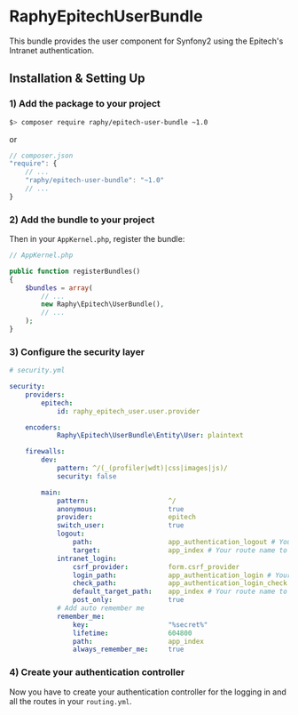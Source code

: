 # RaphyEpitechUserBundle

This bundle provides the user component for Synfony2 using the Epitech's Intranet authentication.

## Installation & Setting Up

### 1) Add the package to your project

```bash
$> composer require raphy/epitech-user-bundle ~1.0
```

or

```js
// composer.json
"require": {
    // ...
    "raphy/epitech-user-bundle": "~1.0"
    // ...
}
```

### 2) Add the bundle to your project
Then in your `AppKernel.php`, register the bundle:
```php
// AppKernel.php

public function registerBundles()
{
    $bundles = array(
        // ...
        new Raphy\Epitech\UserBundle(),
        // ...
    );
}
```

### 3) Configure the security layer

```yaml
# security.yml

security:
    providers:
        epitech:
            id: raphy_epitech_user.user.provider

    encoders:
            Raphy\Epitech\UserBundle\Entity\User: plaintext

    firewalls:
        dev:
            pattern: ^/(_(profiler|wdt)|css|images|js)/
            security: false

        main:
            pattern:                    ^/
            anonymous:                  true
            provider:                   epitech
            switch_user:                true
            logout:
                path:                   app_authentication_logout # Your route name for logging out
                target:                 app_index # Your route name to redirect after logged out
            intranet_login:
                csrf_provider:          form.csrf_provider
                login_path:             app_authentication_login # Your route name for logging in
                check_path:             app_authentication_login_check # Your route name for logging in check
                default_target_path:    app_index # Your route name to redirect after logged in
                post_only:              true
            # Add auto remember me
            remember_me:
                key:                    "%secret%"
                lifetime:               604800
                path:                   app_index
                always_remember_me:     true
```

### 4) Create your authentication controller

Now you have to create your authentication controller for the logging in and all the routes in your `routing.yml`.